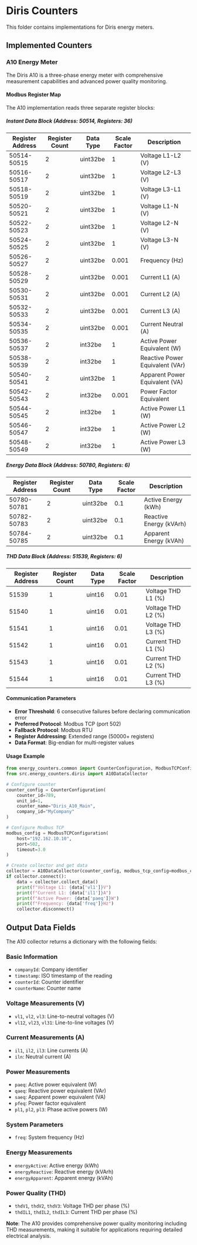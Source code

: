 # Diris Counters

This folder contains implementations for Diris energy meters.

## Implemented Counters

### A10 Energy Meter

The Diris A10 is a three-phase energy meter with comprehensive measurement capabilities and advanced power quality monitoring.

#### Modbus Register Map

The A10 implementation reads three separate register blocks:

##### Instant Data Block (Address: 50514, Registers: 36)

| Register Address | Register Count | Data Type | Scale Factor | Description |
|------------------|----------------|-----------|--------------|-------------|
| 50514-50515 | 2 | uint32be | 1 | Voltage L1-L2 (V) |
| 50516-50517 | 2 | uint32be | 1 | Voltage L2-L3 (V) |
| 50518-50519 | 2 | uint32be | 1 | Voltage L3-L1 (V) |
| 50520-50521 | 2 | uint32be | 1 | Voltage L1-N (V) |
| 50522-50523 | 2 | uint32be | 1 | Voltage L2-N (V) |
| 50524-50525 | 2 | uint32be | 1 | Voltage L3-N (V) |
| 50526-50527 | 2 | uint32be | 0.001 | Frequency (Hz) |
| 50528-50529 | 2 | uint32be | 0.001 | Current L1 (A) |
| 50530-50531 | 2 | uint32be | 0.001 | Current L2 (A) |
| 50532-50533 | 2 | uint32be | 0.001 | Current L3 (A) |
| 50534-50535 | 2 | uint32be | 0.001 | Current Neutral (A) |
| 50536-50537 | 2 | int32be | 1 | Active Power Equivalent (W) |
| 50538-50539 | 2 | int32be | 1 | Reactive Power Equivalent (VAr) |
| 50540-50541 | 2 | uint32be | 1 | Apparent Power Equivalent (VA) |
| 50542-50543 | 2 | int32be | 0.001 | Power Factor Equivalent |
| 50544-50545 | 2 | int32be | 1 | Active Power L1 (W) |
| 50546-50547 | 2 | int32be | 1 | Active Power L2 (W) |
| 50548-50549 | 2 | int32be | 1 | Active Power L3 (W) |

##### Energy Data Block (Address: 50780, Registers: 6)

| Register Address | Register Count | Data Type | Scale Factor | Description |
|------------------|----------------|-----------|--------------|-------------|
| 50780-50781 | 2 | uint32be | 0.1 | Active Energy (kWh) |
| 50782-50783 | 2 | uint32be | 0.1 | Reactive Energy (kVArh) |
| 50784-50785 | 2 | uint32be | 0.1 | Apparent Energy (kVAh) |

##### THD Data Block (Address: 51539, Registers: 6)

| Register Address | Register Count | Data Type | Scale Factor | Description |
|------------------|----------------|-----------|--------------|-------------|
| 51539 | 1 | uint16 | 0.01 | Voltage THD L1 (%) |
| 51540 | 1 | uint16 | 0.01 | Voltage THD L2 (%) |
| 51541 | 1 | uint16 | 0.01 | Voltage THD L3 (%) |
| 51542 | 1 | uint16 | 0.01 | Current THD L1 (%) |
| 51543 | 1 | uint16 | 0.01 | Current THD L2 (%) |
| 51544 | 1 | uint16 | 0.01 | Current THD L3 (%) |

#### Communication Parameters

- **Error Threshold**: 6 consecutive failures before declaring communication error
- **Preferred Protocol**: Modbus TCP (port 502)
- **Fallback Protocol**: Modbus RTU
- **Register Addressing**: Extended range (50000+ registers)
- **Data Format**: Big-endian for multi-register values

#### Usage Example

```python
from energy_counters.common import CounterConfiguration, ModbusTCPConfiguration
from src.energy_counters.diris import A10DataCollector

# Configure counter
counter_config = CounterConfiguration(
    counter_id=789,
    unit_id=1,
    counter_name="Diris_A10_Main",
    company_id="MyCompany"
)

# Configure Modbus TCP
modbus_config = ModbusTCPConfiguration(
    host="192.162.10.10",
    port=502,
    timeout=3.0
)

# Create collector and get data
collector = A10DataCollector(counter_config, modbus_tcp_config=modbus_config)
if collector.connect():
    data = collector.collect_data()
    print(f"Voltage L1: {data['vl1']}V")
    print(f"Current L1: {data['il1']}A")
    print(f"Active Power: {data['paeq']}W")
    print(f"Frequency: {data['freq']}Hz")
    collector.disconnect()
```

## Output Data Fields

The A10 collector returns a dictionary with the following fields:

### Basic Information
- `companyId`: Company identifier
- `timestamp`: ISO timestamp of the reading
- `counterId`: Counter identifier
- `counterName`: Counter name

### Voltage Measurements (V)
- `vl1`, `vl2`, `vl3`: Line-to-neutral voltages (V)
- `vl12`, `vl23`, `vl31`: Line-to-line voltages (V)

### Current Measurements (A)
- `il1`, `il2`, `il3`: Line currents (A)
- `iln`: Neutral current (A)

### Power Measurements
- `paeq`: Active power equivalent (W)
- `qaeq`: Reactive power equivalent (VAr)
- `saeq`: Apparent power equivalent (VA)
- `pfeq`: Power factor equivalent
- `pl1`, `pl2`, `pl3`: Phase active powers (W)

### System Parameters
- `freq`: System frequency (Hz)

### Energy Measurements
- `energyActive`: Active energy (kWh)
- `energyReactive`: Reactive energy (kVArh)
- `energyApparent`: Apparent energy (kVAh)

### Power Quality (THD)
- `thdV1`, `thdV2`, `thdV3`: Voltage THD per phase (%)
- `thdIL1`, `thdIL2`, `thdIL3`: Current THD per phase (%)

**Note**: The A10 provides comprehensive power quality monitoring including THD measurements, making it suitable for applications requiring detailed electrical analysis.